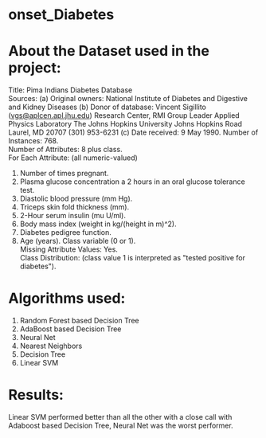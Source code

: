 # onset_Diabetes
# About the Dataset used in the project:
Title: Pima Indians Diabetes Database <br />
Sources: (a) Original owners: National Institute of Diabetes and Digestive and Kidney Diseases (b) Donor of database:
Vincent Sigillito (vgs@aplcen.apl.jhu.edu) Research Center, RMI Group Leader Applied Physics Laboratory The Johns Hopkins University Johns Hopkins Road Laurel, MD 20707 (301) 953-6231 (c) Date received: 9 May 1990.
Number of Instances: 768.<br />
Number of Attributes: 8 plus class.<br />
For Each Attribute: (all numeric-valued)<br /> 
1. Number of times pregnant.
2. Plasma glucose concentration a 2 hours in an oral glucose tolerance test.
3. Diastolic blood pressure (mm Hg).
4. Triceps skin fold thickness (mm).
5. 2-Hour serum insulin (mu U/ml).
6. Body mass index (weight in kg/(height in m)^2).
7. Diabetes pedigree function.
8. Age (years).
Class variable (0 or 1).<br />
Missing Attribute Values: Yes.<br />
Class Distribution: (class value 1 is interpreted as "tested positive for diabetes").<br />

# Algorithms used:
1. Random Forest based Decision Tree
2. AdaBoost based Decision Tree
3. Neural Net
4. Nearest Neighbors
5. Decision Tree
6. Linear SVM 

# Results:
Linear SVM performed better than all the other with a close call with Adaboost based Decision Tree,
Neural Net was the worst performer.
